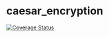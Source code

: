 # caesar_encryption
[![Coverage Status](https://coveralls.io/repos/github/ulphidius/cesar_encryption/badge.svg?branch=master)](https://coveralls.io/github/ulphidius/cesar_encryption?branch=master)
